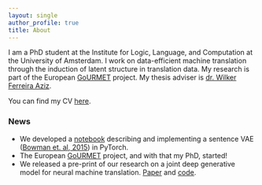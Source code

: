 ```yaml
---
layout: single
author_profile: true
title: About
---
```


I am a PhD student at the Institute for Logic, Language, and Computation at the University of Amsterdam. I work on data-efficient machine translation through the induction of latent structure in translation data. My research is part of the European [GoURMET](http://gourmet-project.eu/) project. My thesis adviser is [dr. Wilker Ferreira Aziz](http://wilkeraziz.github.io/).

You can find my CV [here](/assets/files/CV.pdf).

### News
* We developed a [notebook](https://github.com/probabll/dgm4nlp/blob/solutions/notebooks/sentencevae/SentVAE_Solutions.ipynb) describing and implementing a sentence VAE ([Bowman et. al, 2015](https://arxiv.org/abs/1511.06349)) in PyTorch.
* The European [GoURMET](http://gourmet-project.eu/) project, and with that my PhD, started!
* We released a pre-print of our research on a joint deep generative model for neural machine translation. [Paper](https://arxiv.org/abs/1807.10564) and [code](https://github.com/Roxot/AEVNMT).
